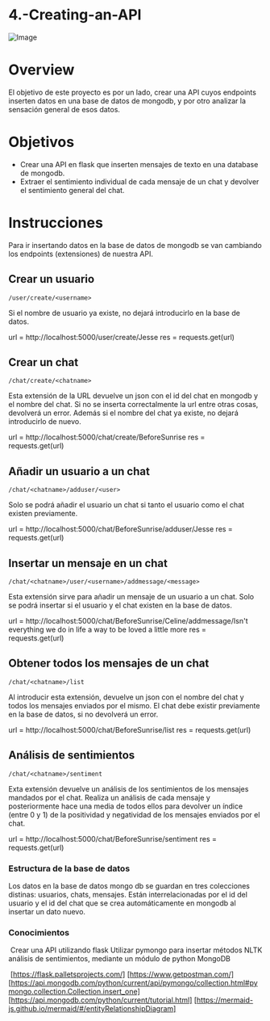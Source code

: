 # 4.-Creating-an-API

![Image](https://miro.medium.com/max/900/1*5SX4nfBJHkVXEA13dfoQ3w.png)

# Overview

El objetivo de este proyecto es por un lado, crear una API cuyos endpoints inserten datos en una base de datos de mongodb, y por otro analizar la sensación general de esos datos.

# Objetivos

* Crear una API en flask que inserten mensajes de texto en una database de mongodb.
* Extraer el sentimiento individual de cada mensaje de un chat y devolver el sentimiento general del chat.


# Instrucciones

Para ir insertando datos en la base de datos de mongodb se van cambiando los endpoints (extensiones) de nuestra API. 

## Crear un usuario

`/user/create/<username>`

Si el nombre de usuario ya existe, no dejará introducirlo en la base de datos.

url = http://localhost:5000/user/create/Jesse
res = requests.get(url)


## Crear un chat

`/chat/create/<chatname>`

Esta extensión de la URL devuelve un json con el id del chat en mongodb y el nombre del chat. Si no se inserta correctalmente la url entre otras cosas, devolverá un error. Además si el nombre del chat ya existe, no dejará introducirlo de nuevo.

url = http://localhost:5000/chat/create/BeforeSunrise
res = requests.get(url)


## Añadir un usuario a un chat

`/chat/<chatname>/adduser/<user>`

Solo se podrá añadir el usuario un chat si tanto el usuario como el chat existen previamente.


url = http://localhost:5000/chat/BeforeSunrise/adduser/Jesse
res = requests.get(url)


## Insertar un mensaje en un chat

`/chat/<chatname>/user/<username>/addmessage/<message>`

Esta extensión sirve para añadir un mensaje de un usuario a un chat. Solo se podrá insertar si el usuario y el chat existen en la base de datos.


url = http://localhost:5000/chat/BeforeSunrise/Celine/addmessage/Isn't everything we do in life a way to be loved a little more
res = requests.get(url)

## Obtener todos los mensajes de un chat

`/chat/<chatname>/list`

Al introducir esta extensión, devuelve un json con el nombre del chat y todos los mensajes enviados por el mismo. El chat debe existir previamente en la base de datos, si no devolverá un error.

url = http://localhost:5000/chat/BeforeSunrise/list
res = requests.get(url)

## Análisis de sentimientos

`/chat/<chatname>/sentiment`

Exta extensión devuelve un análisis de los sentimientos de los mensajes mandados por el chat. Realiza un análisis de cada mensaje y posteriormente hace una media de todos ellos para devolver un índice (entre 0 y 1) de la positividad y negatividad de los mensajes enviados por el chat.


url = http://localhost:5000/chat/BeforeSunrise/sentiment
res = requests.get(url)


### Estructura de la base de datos

Los datos en la base de datos mongo db se guardan en tres colecciones distinas: usuarios, chats, mensajes. Están interrelacionadas por el id del usuario y el id del chat que se crea automáticamente en mongodb al insertar un dato nuevo.

### Conocimientos
​
Crear una API utilizando flask
Utilizar pymongo para insertar métodos
NLTK análisis de sentimientos, mediante un módulo de python
MongoDB

​
[https://flask.palletsprojects.com/]
[https://www.getpostman.com/]
[https://api.mongodb.com/python/current/api/pymongo/collection.html#pymongo.collection.Collection.insert_one]
[https://api.mongodb.com/python/current/tutorial.html]
[https://mermaid-js.github.io/mermaid/#/entityRelationshipDiagram]​









